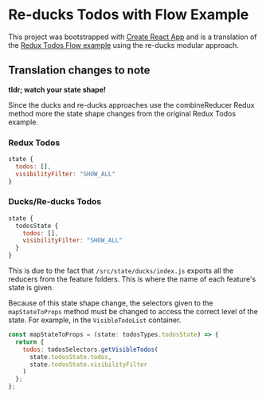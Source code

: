 # Re-ducks Todos with Flow Example
This project was bootstrapped with [Create React App](https://github.com/facebookincubator/create-react-app) and is a translation of the [Redux Todos Flow example](https://github.com/reactjs/redux/tree/master/examples/todos-flow) using the re-ducks modular approach.

## Translation changes to note
**tldr; watch your state shape!**

Since the ducks and re-ducks approaches use the combineReducer Redux method more the state shape changes from the original Redux Todos example.

### Redux Todos
```js
state {
  todos: [],
  visibilityFilter: "SHOW_ALL"
}
```
### Ducks/Re-ducks Todos
```js
state {
  todosState {
    todos: [],
    visibilityFilter: "SHOW_ALL"
  }
}
```

This is due to the fact that `/src/state/ducks/index.js` exports all the reducers from the feature folders. This is where the name of each feature's state is given.

Because of this state shape change, the selectors given to the `mapStateToProps` method must be changed to access the correct level of the state. For example, in the `VisibleTodoList` container.

```js
const mapStateToProps = (state: todosTypes.todosState) => {
  return {
    todos: todosSelectors.getVisibleTodos(
      state.todosState.todos,
      state.todosState.visibilityFilter
    )
  };
};
```

